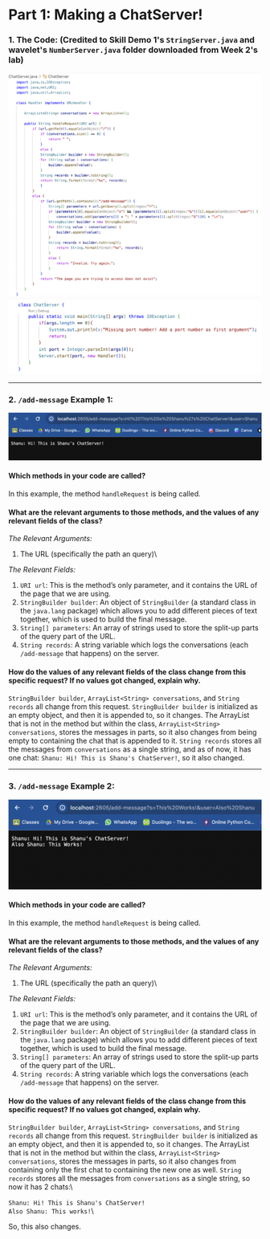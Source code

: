 # Part 1: Making a ChatServer!

### 1. The Code: (Credited to Skill Demo 1's `StringServer.java` and wavelet's `NumberServer.java` folder downloaded from Week 2's lab)
![Image](ChatServerSS1.png)
![Image](ChatServerSS2.png)
____________________________________________________________________________________________________________________________________________________________________________________________
### 2. `/add-message` Example 1:
![Image](ChatServerMessage1.png)
#### Which methods in your code are called?
In this example, the method `handleRequest` is being called.
#### What are the relevant arguments to those methods, and the values of any relevant fields of the class?
*The Relevant Arguments:* 
1. The URL (specifically the path an query)\

*The Relevant Fields:*
1. `URI url`: This is the method’s only parameter, and it contains the URL of the page that we are using.
2. `StringBuilder builder`: An object of `StringBuilder` (a standard class in the `java.lang` package) which allows you to add different pieces of text together, which is used to build the final message.
3. `String[] parameters`: An array of strings used to store the split-up parts of the query part of the URL.
4. `String records`: A string variable which logs the conversations (each `/add-message` that happens) on the server.
#### How do the values of any relevant fields of the class change from this specific request? If no values got changed, explain why.
`StringBuilder builder`, `ArrayList<String> conversations`, and `String records` all change from this request. `StringBuilder builder` is initialized as an empty object, and then it is appended to, so it changes. The ArrayList that is not in the method but within the class, `ArrayList<String> conversations`, stores the messages in parts, so it also changes from being empty to containing the chat that is appended to it. `String records` stores all the messages from `conversations` as a single string, and as of now, it has one chat: `Shanu: Hi! This is Shanu's ChatServer!`, so it also changed.
____________________________________________________________________________________________________________________________________________________________________________________________
### 3. `/add-message` Example 2:
![Image](ChatServerMessage2.png)
#### Which methods in your code are called?
In this example, the method `handleRequest` is being called.
#### What are the relevant arguments to those methods, and the values of any relevant fields of the class?
*The Relevant Arguments:* 
1. The URL (specifically the path an query)\

*The Relevant Fields:*
1. `URI url`: This is the method’s only parameter, and it contains the URL of the page that we are using.
2. `StringBuilder builder`: An object of `StringBuilder` (a standard class in the `java.lang` package) which allows you to add different pieces of text together, which is used to build the final message.
3. `String[] parameters`: An array of strings used to store the split-up parts of the query part of the URL.
4. `String records`: A string variable which logs the conversations (each `/add-message` that happens) on the server.
#### How do the values of any relevant fields of the class change from this specific request? If no values got changed, explain why.
`StringBuilder builder`, `ArrayList<String> conversations`, and `String records` all change from this request. `StringBuilder builder` is initialized as an empty object, and then it is appended to, so it changes. The ArrayList that is not in the method but within the class, `ArrayList<String> conversations`, stores the messages in parts, so it also changes from containing only the first chat to containing the new one as well. `String records` stores all the messages from `conversations` as a single string, so now it has 2 chats:\

`Shanu: Hi! This is Shanu's ChatServer!`\
`Also Shanu: This works!`\

So, this also changes.




